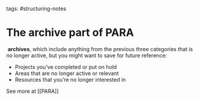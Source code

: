 tags:
#structuring-notes 
# The archive part of PARA

 **archives**, which include anything from the previous three categories that is no longer active, but you might want to save for future reference:

- Projects you’ve completed or put on hold
- Areas that are no longer active or relevant
- Resources that you’re no longer interested in

See more at [[PARA]]
